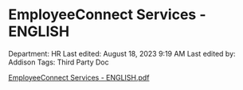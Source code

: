# EmployeeConnect Services - ENGLISH

Department: HR
Last edited: August 18, 2023 9:19 AM
Last edited by: Addison
Tags: Third Party Doc

[EmployeeConnect Services - ENGLISH.pdf](EmployeeConnect%20Services%20-%20ENGLISH%20cb57a3cc82d249bc938749b66d3f3b99/EmployeeConnect_Services_-_ENGLISH.pdf)